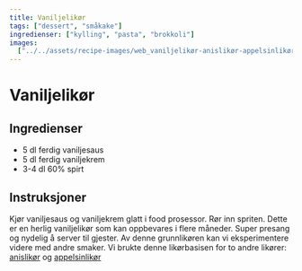 ```yaml
---
title: Vaniljelikør
tags: ["dessert", "småkake"]
ingredienser: ["kylling", "pasta", "brokkoli"]
images:
  ["../../assets/recipe-images/web_vaniljelikør-anislikør-appelsinlikør.jpg"]
---
```


# Vaniljelikør

## Ingredienser

- 5 dl ferdig vaniljesaus
- 5 dl ferdig vaniljekrem
- 3-4 dl 60% spirt

## Instruksjoner

Kjør vaniljesaus og vaniljekrem glatt i food prosessor. Rør inn spriten. Dette er en herlig vaniljelikør som kan oppbevares i flere måneder. Super presang og nydelig å server til gjester. Av denne grunnlikøren kan vi eksperimentere videre med andre smaker. Vi brukte denne likørbasisen for to andre likører: [anislikør](./anislikør) og [appelsinlikør](./appelsinlikør)
